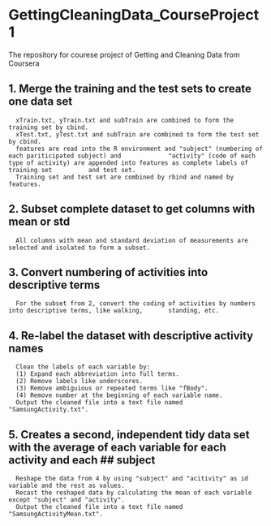 GettingCleaningData_CourseProject1
==================================

The repository for courese project of Getting and Cleaning Data from Coursera 

## 1. Merge the training and the test sets to create one data set
      xTrain.txt, yTrain.txt and subTrain are combined to form the training set by cbind.
      xTest.txt, yTest.txt and subTrain are combined to form the test set by cbind.
      features are read into the R environment and "subject" (numbering of each pariticipated subject) and             "activity" (code of each type of activity) are appended into features as complete labels of training set          and test set.
      Training set and test set are combined by rbind and named by features.  


## 2. Subset complete dataset to get columns with mean or std
      All columns with mean and standard deviation of measurements are selected and isolated to form a subset.

## 3. Convert numbering of activities into descriptive terms 
      For the subset from 2, convert the coding of activities by numbers into descriptive terms, like walking,       standing, etc.

## 4. Re-label the dataset with descriptive activity names  
      Clean the labels of each variable by: 
      (1) Expand each abbreviation into full terms.
      (2) Remove labels like underscores.
      (3) Remove ambiguious or repeated terms like "fBody".
      (4) Remove number at the beginning of each variable name. 
      Output the cleaned file into a text file named "SamsungActivity.txt".

## 5. Creates a second, independent tidy data set with the average of each variable for each activity and each ##    subject
      Reshape the data from 4 by using "subject" and "acitivity" as id variable and the rest as values.
      Recast the reshaped data by calculating the mean of each variable except "subject" and "activity". 
      Output the cleaned file into a text file named "SamsungActivityMean.txt".

        